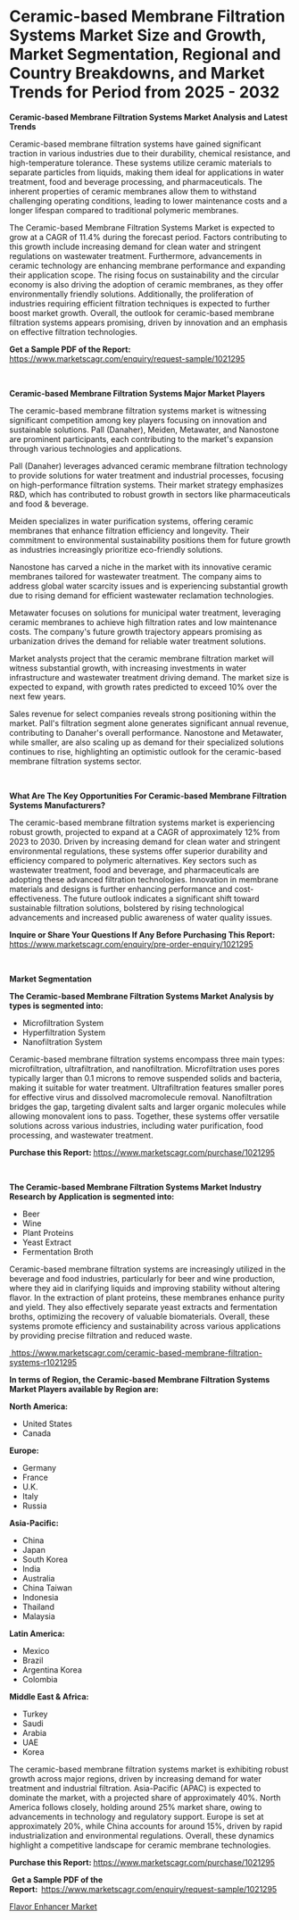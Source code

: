 <p><h1>Ceramic-based Membrane Filtration Systems Market Size and Growth, Market Segmentation, Regional and Country Breakdowns, and Market Trends for Period from 2025 -  2032</h1></p><p><strong>Ceramic-based Membrane Filtration Systems Market Analysis and Latest Trends</strong></p>
<p><p>Ceramic-based membrane filtration systems have gained significant traction in various industries due to their durability, chemical resistance, and high-temperature tolerance. These systems utilize ceramic materials to separate particles from liquids, making them ideal for applications in water treatment, food and beverage processing, and pharmaceuticals. The inherent properties of ceramic membranes allow them to withstand challenging operating conditions, leading to lower maintenance costs and a longer lifespan compared to traditional polymeric membranes.</p><p>The Ceramic-based Membrane Filtration Systems Market is expected to grow at a CAGR of 11.4% during the forecast period. Factors contributing to this growth include increasing demand for clean water and stringent regulations on wastewater treatment. Furthermore, advancements in ceramic technology are enhancing membrane performance and expanding their application scope. The rising focus on sustainability and the circular economy is also driving the adoption of ceramic membranes, as they offer environmentally friendly solutions. Additionally, the proliferation of industries requiring efficient filtration techniques is expected to further boost market growth. Overall, the outlook for ceramic-based membrane filtration systems appears promising, driven by innovation and an emphasis on effective filtration technologies.</p></p>
<p><strong>Get a Sample PDF of the Report:&nbsp;</strong> <a href="https://www.marketscagr.com/enquiry/request-sample/1021295?utm_campaign=3195&utm_medium=2&utm_source=Github&utm_content=ia&utm_term=21032025&utm_id=ceramic-based-membrane-filtration-systems">https://www.marketscagr.com/enquiry/request-sample/1021295</a></p>
<p>&nbsp;</p>
<p><strong>Ceramic-based Membrane Filtration Systems Major Market Players</strong></p>
<p><p>The ceramic-based membrane filtration systems market is witnessing significant competition among key players focusing on innovation and sustainable solutions. Pall (Danaher), Meiden, Metawater, and Nanostone are prominent participants, each contributing to the market's expansion through various technologies and applications.</p><p>Pall (Danaher) leverages advanced ceramic membrane filtration technology to provide solutions for water treatment and industrial processes, focusing on high-performance filtration systems. Their market strategy emphasizes R&D, which has contributed to robust growth in sectors like pharmaceuticals and food & beverage.</p><p>Meiden specializes in water purification systems, offering ceramic membranes that enhance filtration efficiency and longevity. Their commitment to environmental sustainability positions them for future growth as industries increasingly prioritize eco-friendly solutions.</p><p>Nanostone has carved a niche in the market with its innovative ceramic membranes tailored for wastewater treatment. The company aims to address global water scarcity issues and is experiencing substantial growth due to rising demand for efficient wastewater reclamation technologies.</p><p>Metawater focuses on solutions for municipal water treatment, leveraging ceramic membranes to achieve high filtration rates and low maintenance costs. The company's future growth trajectory appears promising as urbanization drives the demand for reliable water treatment solutions.</p><p>Market analysts project that the ceramic membrane filtration market will witness substantial growth, with increasing investments in water infrastructure and wastewater treatment driving demand. The market size is expected to expand, with growth rates predicted to exceed 10% over the next few years.</p><p>Sales revenue for select companies reveals strong positioning within the market. Pall's filtration segment alone generates significant annual revenue, contributing to Danaher's overall performance. Nanostone and Metawater, while smaller, are also scaling up as demand for their specialized solutions continues to rise, highlighting an optimistic outlook for the ceramic-based membrane filtration systems sector.</p></p>
<p>&nbsp;</p>
<p><strong>What Are The Key Opportunities For Ceramic-based Membrane Filtration Systems Manufacturers?</strong></p>
<p><p>The ceramic-based membrane filtration systems market is experiencing robust growth, projected to expand at a CAGR of approximately 12% from 2023 to 2030. Driven by increasing demand for clean water and stringent environmental regulations, these systems offer superior durability and efficiency compared to polymeric alternatives. Key sectors such as wastewater treatment, food and beverage, and pharmaceuticals are adopting these advanced filtration technologies. Innovation in membrane materials and designs is further enhancing performance and cost-effectiveness. The future outlook indicates a significant shift toward sustainable filtration solutions, bolstered by rising technological advancements and increased public awareness of water quality issues.</p></p>
<p><strong>Inquire or Share Your Questions If Any Before Purchasing This Report:</strong> <a href="https://www.marketscagr.com/enquiry/pre-order-enquiry/1021295?utm_campaign=3195&utm_medium=2&utm_source=Github&utm_content=ia&utm_term=21032025&utm_id=ceramic-based-membrane-filtration-systems">https://www.marketscagr.com/enquiry/pre-order-enquiry/1021295</a></p>
<p>&nbsp;</p>
<p><strong>Market Segmentation</strong></p>
<p><strong>The Ceramic-based Membrane Filtration Systems Market Analysis by types is segmented into:</strong></p>
<p><ul><li>Microfiltration System</li><li>Hyperfiltration System</li><li>Nanofiltration System</li></ul></p>
<p><p>Ceramic-based membrane filtration systems encompass three main types: microfiltration, ultrafiltration, and nanofiltration. Microfiltration uses pores typically larger than 0.1 microns to remove suspended solids and bacteria, making it suitable for water treatment. Ultrafiltration features smaller pores for effective virus and dissolved macromolecule removal. Nanofiltration bridges the gap, targeting divalent salts and larger organic molecules while allowing monovalent ions to pass. Together, these systems offer versatile solutions across various industries, including water purification, food processing, and wastewater treatment.</p></p>
<p><strong>Purchase this Report:&nbsp;</strong><a href="https://www.marketscagr.com/purchase/1021295?utm_campaign=3195&utm_medium=2&utm_source=Github&utm_content=ia&utm_term=21032025&utm_id=ceramic-based-membrane-filtration-systems">https://www.marketscagr.com/purchase/1021295</a></p>
<p>&nbsp;</p>
<p><strong>The Ceramic-based Membrane Filtration Systems Market Industry Research by Application is segmented into:</strong></p>
<p><ul><li>Beer</li><li>Wine</li><li>Plant Proteins</li><li>Yeast Extract</li><li>Fermentation Broth</li></ul></p>
<p><p>Ceramic-based membrane filtration systems are increasingly utilized in the beverage and food industries, particularly for beer and wine production, where they aid in clarifying liquids and improving stability without altering flavor. In the extraction of plant proteins, these membranes enhance purity and yield. They also effectively separate yeast extracts and fermentation broths, optimizing the recovery of valuable biomaterials. Overall, these systems promote efficiency and sustainability across various applications by providing precise filtration and reduced waste.</p></p>
<p><a href="https://www.marketscagr.com/ceramic-based-membrane-filtration-systems-r1021295?utm_campaign=3195&utm_medium=2&utm_source=Github&utm_content=ia&utm_term=21032025&utm_id=ceramic-based-membrane-filtration-systems">&nbsp;https://www.marketscagr.com/ceramic-based-membrane-filtration-systems-r1021295</a></p>
<p><strong>In terms of Region, the Ceramic-based Membrane Filtration Systems Market Players available by Region are:</strong></p>
<p>
    <p> <strong> North America: </strong>
        <ul>
            <li>United States</li>
            <li>Canada</li>
        </ul>
        </p> 
    <p> <strong> Europe: </strong>
        <ul>
            <li>Germany</li>
            <li>France</li>
            <li>U.K.</li>
            <li>Italy</li>
            <li>Russia</li>
        </ul>
        </p> 
    <p> <strong> Asia-Pacific: </strong>
        <ul>
            <li>China</li>
            <li>Japan</li>
            <li>South Korea</li>
            <li>India</li>
            <li>Australia</li>
            <li>China Taiwan</li>
            <li>Indonesia</li>
            <li>Thailand</li>
            <li>Malaysia</li>
        </ul>
        </p> 
    <p> <strong> Latin America: </strong>
        <ul>
            <li>Mexico</li>
            <li>Brazil</li>
            <li>Argentina Korea</li>
            <li>Colombia</li>
        </ul>
        </p> 
    <p> <strong> Middle East & Africa: </strong>
        <ul>
            <li>Turkey</li>
            <li>Saudi</li>
            <li>Arabia</li>
            <li>UAE</li>
            <li>Korea</li>
        </ul>
    </p>
    </p>
<p><p>The ceramic-based membrane filtration systems market is exhibiting robust growth across major regions, driven by increasing demand for water treatment and industrial filtration. Asia-Pacific (APAC) is expected to dominate the market, with a projected share of approximately 40%. North America follows closely, holding around 25% market share, owing to advancements in technology and regulatory support. Europe is set at approximately 20%, while China accounts for around 15%, driven by rapid industrialization and environmental regulations. Overall, these dynamics highlight a competitive landscape for ceramic membrane technologies.</p></p>
<p><strong>Purchase this Report: </strong><a href="https://www.marketscagr.com/purchase/1021295?utm_campaign=3195&utm_medium=2&utm_source=Github&utm_content=ia&utm_term=21032025&utm_id=ceramic-based-membrane-filtration-systems">https://www.marketscagr.com/purchase/1021295</a></p>
<p>&nbsp;<strong>Get a Sample PDF of the Report:&nbsp;&nbsp;</strong><a href="https://www.marketscagr.com/enquiry/request-sample/1021295?utm_campaign=3195&utm_medium=2&utm_source=Github&utm_content=ia&utm_term=21032025&utm_id=ceramic-based-membrane-filtration-systems">https://www.marketscagr.com/enquiry/request-sample/1021295</a></p>
<p><strong></strong></p>
<p><p><a href="https://github.com/tanckfelli84/Market-Research-Report-List-1/blob/main/flavor-enhancer-market.md?utm_campaign=3195&utm_medium=2&utm_source=Github&utm_content=ia&utm_term=21032025&utm_id=ceramic-based-membrane-filtration-systems">Flavor Enhancer Market</a></p></p>